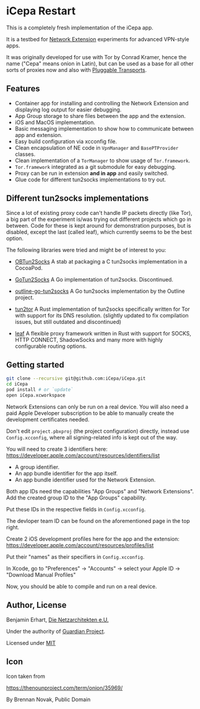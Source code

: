 #  iCepa Restart

This is a completely fresh implementation of the iCepa app.

It is a testbed for [Network Extension](https://developer.apple.com/documentation/networkextension)
experiments for advanced VPN-style apps.

It was originally developed for use with Tor by Conrad Kramer, hence the name 
("Cepa" means onion in Latin), but can be used as a base for all other sorts of proxies now and 
also with [Pluggable Transports](https://www.pluggabletransports.info).

## Features

- Container app for installing and controlling the Network Extension and displaying log output 
  for easier debugging.
- App Group storage to share files between the app and the extension.
- iOS and MacOS implementation.
- Basic messaging implementation to show how to communicate between app and extension.
- Easy build configuration via xcconfig file.
- Clean encapsulation of NE code in `VpnManager` and `BasePTProvider` classes.
- Clean implementation of a `TorManager` to show usage of `Tor.framework`.
- `Tor.framework` integrated as a git submodule for easy debugging.
- Proxy can be run in extension **and in app** and easily switched.
- Glue code for different tun2socks implementations to try out.

## Different tun2socks implementations

Since a lot of existing proxy code can't handle IP packets directly (like Tor), a big part of the
experiment is/was trying out different projects which go in between. Code for these is kept
around for demonstration purposes, but is disabled, except the last (called leaf), which currently
seems to be the best option.

The following libraries were tried and might be of interest to you:

- [OBTun2Socks](https://github.com/tladesignz/OBTun2Socks)
  A stab at packaging a C tun2socks implementation in a CocoaPod.
  
-  [GoTun2Socks](https://github.com/eycorsican/go-tun2socks)
  A Go implementation of tun2socks. Discontinued.
  
- [outline-go-tun2socks](https://github.com/Jigsaw-Code/outline-go-tun2socks)
  A Go tun2socks implementation by the Outline project.
  
- [tun2tor](https://github.com/iCepa/tun2tor)
  A Rust implementation of tun2socks specifically written for Tor with support for its DNS resolution.
  (slightly updated to fix compilation issues, but still outdated and discontinued)
  
- [leaf](https://github.com/eycorsican/leaf.git)
  A flexible proxy framework written in Rust with support for SOCKS, HTTP CONNECT,
  ShadowSocks and many more with highly configurable routing options. 

## Getting started

```sh
git clone --recursive git@github.com:iCepa/iCepa.git
cd iCepa
pod install # or `update`
open iCepa.xcworkspace
```

Network Extensions can only be run on a real device.
You will also need a paid Apple Developer subscription to be able to manually create the 
development certificates needed.

Don't edit `project.pbxproj` (the project configuration) directly, instead use  `Config.xcconfig`, 
where all signing-related info is kept out of the way.

You will need to create 3 identifiers here:
https://developer.apple.com/account/resources/identifiers/list

- A group identifier.
- An app bundle identifier for the app itself.
- An app bundle identifier used for the Network Extension.

Both app IDs need the capabilities "App Groups" and "Network Extensions".
Add the created group ID to the "App Groups" capability.

Put these IDs in the respective fields in `Config.xcconfig`.

The devloper team ID can be found on the aforementioned page in the top right.

Create 2 iOS development profiles here for the app and the extension:
https://developer.apple.com/account/resources/profiles/list

Put their "names" as their specifiers in `Config.xcconfig`.

In Xcode, go to "Preferences" -> "Accounts" -> select your Apple ID -> "Download Manual Profiles"

Now, you should be able to compile and run on a real device.


## Author, License

Benjamin Erhart, [Die Netzarchitekten e.U.](https://die.netzarchitekten.com)

Under the authority of [Guardian Project](https://guardianproject.info).

Licensed under [MIT](LICENSE.txt)


## Icon

Icon taken from

https://thenounproject.com/term/onion/35969/

By Brennan Novak, Public Domain
